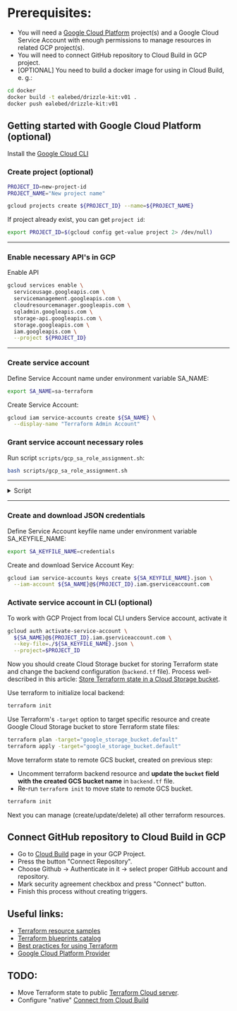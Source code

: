 # Prerequisites:

- You will need a [Google Cloud Platform](https://cloud.google.com/) project(s) and a Google Cloud Service Account with enough permissions to manage resources in related GCP project(s).
- You will need to connect GitHub repository to Cloud Build in GCP project.
- [OPTIONAL] You need to build a docker image for using in Cloud Build, e. g.:
```bash
cd docker
docker build -t ealebed/drizzle-kit:v01 .
docker push ealebed/drizzle-kit:v01
```

## Getting started with Google Cloud Platform (optional)

Install the [Google Cloud CLI](https://cloud.google.com/sdk/docs/install-sdk)

### Create project (optional)
```bash
PROJECT_ID=new-project-id
PROJECT_NAME="New project name"

gcloud projects create ${PROJECT_ID} --name=${PROJECT_NAME}
```

If project already exist, you can get `project id`:
```bash
export PROJECT_ID=$(gcloud config get-value project 2> /dev/null)
```
---

### Enable necessary API's in GCP

Enable API
```bash
gcloud services enable \
  serviceusage.googleapis.com \
  servicemanagement.googleapis.com \
  cloudresourcemanager.googleapis.com \
  sqladmin.googleapis.com \
  storage-api.googleapis.com \
  storage.googleapis.com \
  iam.googleapis.com \
  --project ${PROJECT_ID}
```

---

### Create service account

Define Service Account name under environment variable SA_NAME:
```bash
export SA_NAME=sa-terraform
```

Create Service Account:
```bash
gcloud iam service-accounts create ${SA_NAME} \
  --display-name "Terraform Admin Account"
```

### Grant service account necessary roles

Run script `scripts/gcp_sa_role_assignment.sh`:
```bash
bash scripts/gcp_sa_role_assignment.sh
```

---
<details>
<summary style="font-size:14px">Script</summary>
<p>

```bash
#!/usr/bin/env bash

DIR=$( dirname "${BASH_SOURCE[0]}" )
ROLES_LIST=$(cat ${DIR}/${SA_NAME}.roles.list)

for EACH in ${ROLES_LIST}
do
  gcloud projects add-iam-policy-binding ${PROJECT_ID} \
    --member serviceAccount:${SA_NAME}@${PROJECT_ID}.iam.gserviceaccount.com \
    --role ${EACH}
done
```
</p></details>

---

### Create and download JSON credentials

Define Service Account keyfile name under environment variable SA_KEYFILE_NAME:
```bash
export SA_KEYFILE_NAME=credentials
```

Create and download Service Account Key:
```bash
gcloud iam service-accounts keys create ${SA_KEYFILE_NAME}.json \
  --iam-account ${SA_NAME}@${PROJECT_ID}.iam.gserviceaccount.com
```

### Activate service account in CLI (optional)

To work with GCP Project from local CLI unders Service account, activate it
```bash
gcloud auth activate-service-account \
  ${SA_NAME}@${PROJECT_ID}.iam.gserviceaccount.com \
  --key-file=./${SA_KEYFILE_NAME}.json \
  --project=$PROJECT_ID
```

Now you should create Cloud Storage bucket for storing Terraform state and change the backend configuration (`backend.tf` file). Process well-described in this article: [Store Terraform state in a Cloud Storage bucket](https://cloud.google.com/docs/terraform/resource-management/store-state).

Use terraform to initialize local backend:
```bash
terraform init
```

Use Terraform's `-target` option to target specific resource and create Google Cloud Storage bucket to store Terraform state files:
```bash
terraform plan -target="google_storage_bucket.default"
terraform apply -target="google_storage_bucket.default"
```

Move terraform state to remote GCS bucket, created on previous step:
  - Uncomment terraform backend resource and **update the `bucket` field with the created GCS bucket name** in `backend.tf` file.
  - Re-run `terraform init` to move state to remote GCS bucket.
```bash
terraform init
```

Next you can manage (create/update/delete) all other terraform resources.

## Connect GitHub repository to Cloud Build in GCP
- Go to [Cloud Build](https://console.cloud.google.com/cloud-build/triggers) page in your GCP Project.
- Press the button "Connect Repository".
- Choose Github -> Authenticate in it -> select proper GitHub account and repository.
- Mark security agreement checkbox and press "Connect" button.
- Finish this process without creating triggers.

## Useful links:
- [Terraform resource samples](https://github.com/terraform-google-modules/terraform-docs-samples)
- [Terraform blueprints catalog](https://cloud.google.com/docs/terraform/blueprints/terraform-blueprints)
- [Best practices for using Terraform](https://cloud.google.com/docs/terraform/best-practices-for-terraform)
- [Google Cloud Platform Provider](https://registry.terraform.io/providers/hashicorp/google/latest/docs)


## TODO: 
- Move Terraform state to public [Terraform Cloud server](https://app.terraform.io).
- Configure "native" [Connect from Cloud Build](https://cloud.google.com/sql/docs/postgres/connect-build?authuser=1)
